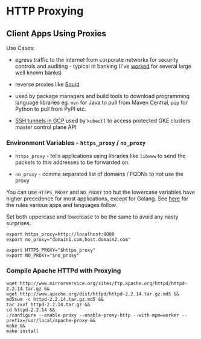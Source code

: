# HTTP Proxying

## Client Apps Using Proxies

Use Cases:

- egress traffic to the internet from corporate networks for security controls and auditing - typical in banking
(I've [worked](https://www.linkedin.com/in/HariSekhon) for several large well known banks)


- reverse proxies like [Squid](https://www.squid-cache.org/)


- used by package managers and build tools to download programming language libraries eg. `mvn` for Java to pull from
Maven Central, `pip` for Python to pull from PyPI etc.


- [SSH tunnels in GCP](ssh-tunnelling.md#gcp) used by `kubectl` to access protected GKE clusters master control plane API

### Environment Variables - `https_proxy` / `no_proxy`

- `https_proxy` - tells applications using libraries like `libwww` to send the packets to this addresses to be
  forwarded
  on.

- `no_proxy` - comma separated list of domains / FQDNs to not use the proxy

You can use `HTTPS_PROXY` and `NO_PROXY` too but the lowercase variables have higher precedence for most applications,
except for Golang. See [here](https://about.gitlab.com/blog/2021/01/27/we-need-to-talk-no-proxy/) for the rules
various apps and languages follow.

Set both uppercase and lowercase to be the same to avoid any nasty surprises.

```shell
export https_proxy=http://localhost:8080
export no_proxy="domain1.com,host.domain2.com"

export HTTPS_PROXY="$https_proxy"
export NO_PROXY="$no_proxy"
```

### Compile Apache HTTPd with Proxying

```shell
wget http://www.mirrorservice.org/sites/ftp.apache.org/httpd/httpd-2.2.14.tar.gz &&
wget http://www.apache.org/dist/httpd/httpd-2.2.14.tar.gz.md5 &&
md5sum -c httpd-2.2.14.tar.gz.md5 &&
tar zxvf httpd-2.2.14.tar.gz &&
cd httpd-2.2.14 &&
./configure --enable-proxy --enable-proxy-http --with-mpm=worker --prefix=/usr/local/apache-proxy &&
make &&
make install
```
